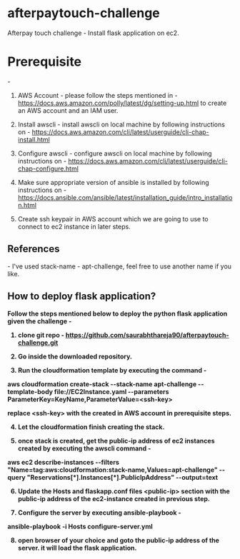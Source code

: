# afterpaytouch-challenge
Afterpay touch challenge - Install flask application on ec2.

<h1><b>Prerequisite</b></h1> -

1. AWS Account - please follow the steps mentioned in - https://docs.aws.amazon.com/polly/latest/dg/setting-up.html to create an AWS account and an IAM user.

2. Install awscli - install awscli on local machine by following instructions on - https://docs.aws.amazon.com/cli/latest/userguide/cli-chap-install.html

3. Configure awscli - configure awscli on local machine by following instructions on - https://docs.aws.amazon.com/cli/latest/userguide/cli-chap-configure.html

4. Make sure appropriate version of ansible is installed by following instructions on - https://docs.ansible.com/ansible/latest/installation_guide/intro_installation.html

5. Create ssh keypair in AWS account which we are going to use to connect to ec2 instance in later steps.


<h2>References</h2> -
I've used stack-name - apt-challenge, feel free to use another name if you like.


<h2><b>How to deploy flask application?<b></h2>

Follow the steps mentioned below to deploy the python flask application given the challenge -

1. clone git repo - https://github.com/saurabhthareja90/afterpaytouch-challenge.git

2. Go inside the downloaded repository.

3. Run the cloudformation template by executing the command -

aws cloudformation create-stack --stack-name apt-challenge --template-body file://EC2Instance.yaml --parameters ParameterKey=KeyName,ParameterValue=\<ssh-key\>

replace  \<ssh-key\> with the created in AWS account in prerequisite steps.

4. Let the cloudformation finish creating the stack.

5. once stack is created, get the public-ip address of ec2 instances created by executing the awscli command -

aws ec2 describe-instances --filters "Name=tag:aws:cloudformation:stack-name,Values=apt-challenge" --query "Reservations[\*]\.Instances[\*]\.PublicIpAddress" --output=text

6. Update the Hosts and flaskapp.conf files \<public-ip\> section with the public-ip address of the ec2-instance created in previous step.

7. Configure the server by executing ansible-playbook -

ansible-playbook -i Hosts configure-server.yml

8. open browser of your choice and goto the public-ip address of the server. it will load the flask application.
